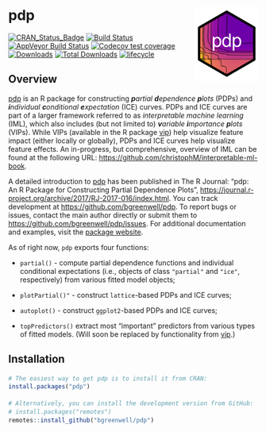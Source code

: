 pdp <img src="man/figures/pdp-logo.png" align="right" width="130" height="150" />
=================================================================================

[![CRAN\_Status\_Badge](http://www.r-pkg.org/badges/version/pdp)](https://cran.r-project.org/package=pdp)
[![Build
Status](https://travis-ci.org/bgreenwell/pdp.svg?branch=master)](https://travis-ci.org/bgreenwell/pdp)
[![AppVeyor Build
Status](https://ci.appveyor.com/api/projects/status/github/bgreenwell/pdp?branch=master&svg=true)](https://ci.appveyor.com/project/bgreenwell/pdp)
[![Codecov test
coverage](https://codecov.io/gh/bgreenwell/pdp/branch/master/graph/badge.svg)](https://codecov.io/gh/bgreenwell/pdp?branch=master)
[![Downloads](http://cranlogs.r-pkg.org/badges/pdp)](http://cranlogs.r-pkg.org/badges/pdp)
[![Total
Downloads](http://cranlogs.r-pkg.org/badges/grand-total/pdp)](http://cranlogs.r-pkg.org/badges/grand-total/pdp)
[![lifecycle](https://img.shields.io/badge/lifecycle-maturing-brightgreen.svg)](https://www.tidyverse.org/lifecycle/#stable)

Overview
--------

[pdp](https://cran.r-project.org/package=pdp) is an R package for
constructing ***p**artial **d**ependence **p**lots* (PDPs) and
***i**ndividual **c**onditional **e**xpectation* (ICE) curves. PDPs and
ICE curves are part of a larger framework referred to as *interpretable
machine learning* (IML), which also includes (but not limited to)
***v**ariable **i**mportance **p**lots* (VIPs). While VIPs (available in
the R package [vip](https://koalaverse.github.io/vip/index.html)) help
visualize feature impact (either locally or globally), PDPs and ICE
curves help visualize feature effects. An in-progress, but
comprehensive, overview of IML can be found at the following URL:
<a href="https://github.com/christophM/interpretable-ml-book" class="uri">https://github.com/christophM/interpretable-ml-book</a>.

A detailed introduction to [pdp](https://cran.r-project.org/package=pdp)
has been published in The R Journal: “pdp: An R Package for Constructing
Partial Dependence Plots”,
<a href="https://journal.r-project.org/archive/2017/RJ-2017-016/index.html" class="uri">https://journal.r-project.org/archive/2017/RJ-2017-016/index.html</a>.
You can track development at
<a href="https://github.com/bgreenwell/pdp" class="uri">https://github.com/bgreenwell/pdp</a>.
To report bugs or issues, contact the main author directly or submit
them to
<a href="https://github.com/bgreenwell/pdp/issues" class="uri">https://github.com/bgreenwell/pdp/issues</a>.
For additional documentation and examples, visit the [package
website](https://bgreenwell.github.io/pdp/index.html).

As of right now, `pdp` exports four functions:

-   `partial()` - compute partial dependence functions and individual
    conditional expectations (i.e., objects of class `"partial"` and
    `"ice"`, respectively) from various fitted model objects;

-   `plotPartial()"` - construct `lattice`-based PDPs and ICE curves;

-   `autoplot()` - construct `ggplot2`-based PDPs and ICE curves;

-   `topPredictors()` extract most “important” predictors from various
    types of fitted models. (Will soon be replaced by functionality from
    [vip](https://koalaverse.github.io/vip/index.html).)

Installation
------------

``` r
# The easiest way to get pdp is to install it from CRAN:
install.packages("pdp")

# Alternatively, you can install the development version from GitHub:
# install.packages("remotes")
remotes::install_github("bgreenwell/pdp")
```
